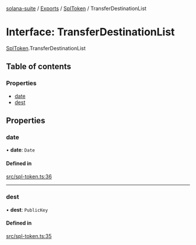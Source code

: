 [solana-suite](../README.md) / [Exports](../modules.md) / [SplToken](../modules/SplToken.md) / TransferDestinationList

# Interface: TransferDestinationList

[SplToken](../modules/SplToken.md).TransferDestinationList

## Table of contents

### Properties

- [date](SplToken.TransferDestinationList.md#date)
- [dest](SplToken.TransferDestinationList.md#dest)

## Properties

### date

• **date**: `Date`

#### Defined in

[src/spl-token.ts:36](https://github.com/fukaoi/solana-suite/blob/17adcd0/src/spl-token.ts#L36)

___

### dest

• **dest**: `PublicKey`

#### Defined in

[src/spl-token.ts:35](https://github.com/fukaoi/solana-suite/blob/17adcd0/src/spl-token.ts#L35)
